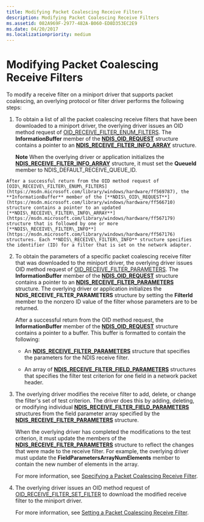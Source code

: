 ```yaml
---
title: Modifying Packet Coalescing Receive Filters
description: Modifying Packet Coalescing Receive Filters
ms.assetid: 082A969F-2977-482A-B060-ED8D353EC2E9
ms.date: 04/20/2017
ms.localizationpriority: medium
---
```


# Modifying Packet Coalescing Receive Filters


To modify a receive filter on a miniport driver that supports packet coalescing, an overlying protocol or filter driver performs the following steps:

1.  To obtain a list of all the packet coalescing receive filters that have been downloaded to a miniport driver, the overlying driver issues an OID method request of [OID\_RECEIVE\_FILTER\_ENUM\_FILTERS](https://msdn.microsoft.com/library/windows/hardware/ff569787). The **InformationBuffer** member of the [**NDIS\_OID\_REQUEST**](https://msdn.microsoft.com/library/windows/hardware/ff566710) structure contains a pointer to an [**NDIS\_RECEIVE\_FILTER\_INFO\_ARRAY**](https://msdn.microsoft.com/library/windows/hardware/ff567179) structure.

    **Note**  When the overlying driver or application initializes the [**NDIS\_RECEIVE\_FILTER\_INFO\_ARRAY**](https://msdn.microsoft.com/library/windows/hardware/ff567179) structure, it must set the **QueueId** member to NDIS\_DEFAULT\_RECEIVE\_QUEUE\_ID.



~~~
After a successful return from the OID method request of [OID\_RECEIVE\_FILTER\_ENUM\_FILTERS](https://msdn.microsoft.com/library/windows/hardware/ff569787), the **InformationBuffer** member of the [**NDIS\_OID\_REQUEST**](https://msdn.microsoft.com/library/windows/hardware/ff566710) structure contains a pointer to an updated [**NDIS\_RECEIVE\_FILTER\_INFO\_ARRAY**](https://msdn.microsoft.com/library/windows/hardware/ff567179) structure that is followed by one or more [**NDIS\_RECEIVE\_FILTER\_INFO**](https://msdn.microsoft.com/library/windows/hardware/ff567176) structures. Each **NDIS\_RECEIVE\_FILTER\_INFO** structure specifies the identifier (ID) for a filter that is set on the network adapter.
~~~

2.  To obtain the parameters of a specific packet coalescing receive filter that was downloaded to the miniport driver, the overlying driver issues OID method request of [OID\_RECEIVE\_FILTER\_PARAMETERS](https://msdn.microsoft.com/library/windows/hardware/ff569792). The **InformationBuffer** member of the [**NDIS\_OID\_REQUEST**](https://msdn.microsoft.com/library/windows/hardware/ff566710) structure contains a pointer to an [**NDIS\_RECEIVE\_FILTER\_PARAMETERS**](https://msdn.microsoft.com/library/windows/hardware/ff567181) structure. The overlying driver or application initializes the **NDIS\_RECEIVE\_FILTER\_PARAMETERS** structure by setting the **FilterId** member to the nonzero ID value of the filter whose parameters are to be returned.

    After a successful return from the OID method request, the **InformationBuffer** member of the [**NDIS\_OID\_REQUEST**](https://msdn.microsoft.com/library/windows/hardware/ff566710) structure contains a pointer to a buffer. This buffer is formatted to contain the following:

    -   An [**NDIS\_RECEIVE\_FILTER\_PARAMETERS**](https://msdn.microsoft.com/library/windows/hardware/ff567181) structure that specifies the parameters for the NDIS receive filter.

    -   An array of [**NDIS\_RECEIVE\_FILTER\_FIELD\_PARAMETERS**](https://msdn.microsoft.com/library/windows/hardware/ff567169) structures that specifies the filter test criterion for one field in a network packet header.

3.  The overlying driver modifies the receive filter to add, delete, or change the filter's set of test criterion. The driver does this by adding, deleting, or modifying individual [**NDIS\_RECEIVE\_FILTER\_FIELD\_PARAMETERS**](https://msdn.microsoft.com/library/windows/hardware/ff567169) structures from the field parameter array specified by the [**NDIS\_RECEIVE\_FILTER\_PARAMETERS**](https://msdn.microsoft.com/library/windows/hardware/ff567181) structure.

    When the overlying driver has completed the modifications to the test criterion, it must update the members of the [**NDIS\_RECEIVE\_FILTER\_PARAMETERS**](https://msdn.microsoft.com/library/windows/hardware/ff567181) structure to reflect the changes that were made to the receive filter. For example, the overlying driver must update the **FieldParametersArrayNumElements** member to contain the new number of elements in the array.

    For more information, see [Specifying a Packet Coalescing Receive Filter](specifying-a-packet-coalescing-receive-filter.md).

4.  The overlying driver issues an OID method request of [OID\_RECEIVE\_FILTER\_SET\_FILTER](https://msdn.microsoft.com/library/windows/hardware/ff569795) to download the modified receive filter to the miniport driver.

    For more information, see [Setting a Packet Coalescing Receive Filter](setting-a-packet-coalescing-receive-filter.md).









